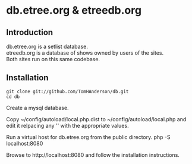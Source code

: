 db.etree.org & etreedb.org
==========================

Introduction
------------
db.etree.org is a setlist database.  
etreedb.org is a database of shows owned by users of the sites.  
Both sites run on this same codebase.


Installation
------------
    git clone git://github.com/TomHAnderson/db.git
    cd db

Create a mysql database.

Copy ~/config/autoload/local.php.dist to ~/config/autoload/local.php and edit it relpacing any '' with the appropriate values.

Run a virtual host for db.etree.org from the public directory.
    php -S localhost:8080

Browse to http://localhost:8080 and follow the installation instructions.
